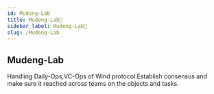 ```yaml
---
id: Mudeng-Lab
title: Mudeng-Lab🧒
sidebar_label: Mudeng-Lab🧒
slug: /Mudeng-Lab
---
```


## Mudeng-Lab

Handling Daily-Ops,VC-Ops of Wind protocol.Establish consensus and make sure it reached across teams on the objects and tasks.